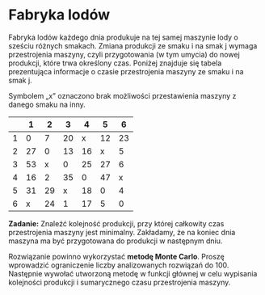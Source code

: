# Fabryka lodów

Fabryka lodów każdego dnia produkuje na tej samej maszynie lody o sześciu różnych smakach. Zmiana produkcji ze smaku i na smak j wymaga przestrojenia maszyny, czyli przygotowania (w tym umycia) do nowej produkcji, które trwa określony czas. Poniżej znajduje się tabela prezentująca informacje o czasie przestrojenia maszyny ze smaku i na smak j. 

Symbolem „x” oznaczono brak możliwości przestawienia maszyny z danego smaku na inny.

|   | 1  | 2  | 3  | 4  | 5  | 6  |
|---|----|----|----|----|----|----|
| 1 | 0  | 7  | 20 | x  | 12 | 23 |
| 2 | 27 | 0  | 13 | 16 | x  | 5  |
| 3 | 53 | x  | 0  | 25 | 27 | 6  |
| 4 | 16 | 2  | 35 | 0  | 47 | x  |
| 5 | 31 | 29 | x  | 18 | 0  | 4  |
| 6 | x  | 24 | 1  | 17 | 5  | 0  |

**Zadanie:** Znaleźć kolejność produkcji, przy której całkowity czas przestrojenia maszyny jest minimalny. Zakładamy, że na koniec dnia maszyna ma być przygotowana do produkcji w następnym dniu.

Rozwiązanie powinno wykorzystać **metodę Monte Carlo**. Proszę wprowadzić ograniczenie liczby analizowanych rozwiązań do 100. Następnie wywołać utworzoną metodę w funkcji głównej w celu wypisania kolejności produkcji i sumarycznego czasu przestrojenia maszyny.
